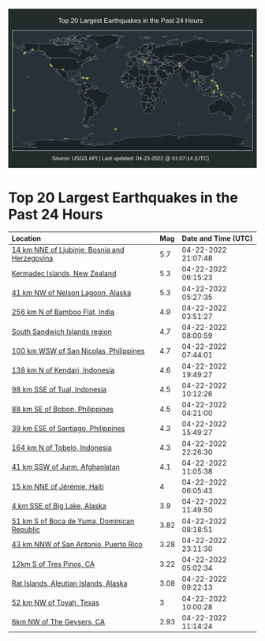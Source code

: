 ![Map](./map.png)

# Top 20 Largest Earthquakes in the Past 24 Hours

| Location | Mag | Date and Time (UTC) |
|:---|:---|:---|
| [14 km NNE of Ljubinje, Bosnia and Herzegovina](https://earthquake.usgs.gov/earthquakes/eventpage/us6000hfqj) | 5.7 | 04-22-2022 21:07:48 |
| [Kermadec Islands, New Zealand](https://earthquake.usgs.gov/earthquakes/eventpage/us6000hfhy) | 5.3 | 04-22-2022 06:15:23 |
| [41 km NW of Nelson Lagoon, Alaska](https://earthquake.usgs.gov/earthquakes/eventpage/us6000hfh7) | 5.3 | 04-22-2022 05:27:35 |
| [256 km N of Bamboo Flat, India](https://earthquake.usgs.gov/earthquakes/eventpage/us6000hfgp) | 4.9 | 04-22-2022 03:51:27 |
| [South Sandwich Islands region](https://earthquake.usgs.gov/earthquakes/eventpage/us6000hfip) | 4.7 | 04-22-2022 08:00:59 |
| [100 km WSW of San Nicolas, Philippines](https://earthquake.usgs.gov/earthquakes/eventpage/us6000hfie) | 4.7 | 04-22-2022 07:44:01 |
| [138 km N of Kendari, Indonesia](https://earthquake.usgs.gov/earthquakes/eventpage/us6000hfqc) | 4.6 | 04-22-2022 19:49:27 |
| [98 km SSE of Tual, Indonesia](https://earthquake.usgs.gov/earthquakes/eventpage/us6000hfj7) | 4.5 | 04-22-2022 10:12:26 |
| [88 km SE of Bobon, Philippines](https://earthquake.usgs.gov/earthquakes/eventpage/us6000hfgu) | 4.5 | 04-22-2022 04:21:00 |
| [39 km ESE of Santiago, Philippines](https://earthquake.usgs.gov/earthquakes/eventpage/us6000hfp4) | 4.3 | 04-22-2022 15:49:27 |
| [164 km N of Tobelo, Indonesia](https://earthquake.usgs.gov/earthquakes/eventpage/us6000hfqy) | 4.3 | 04-22-2022 22:26:30 |
| [41 km SSW of Jurm, Afghanistan](https://earthquake.usgs.gov/earthquakes/eventpage/us6000hfjc) | 4.1 | 04-22-2022 11:05:38 |
| [15 km NNE of Jérémie, Haiti](https://earthquake.usgs.gov/earthquakes/eventpage/us6000hfhx) | 4 | 04-22-2022 06:05:43 |
| [4 km SSE of Big Lake, Alaska](https://earthquake.usgs.gov/earthquakes/eventpage/ak02255f18x6) | 3.9 | 04-22-2022 11:49:50 |
| [51 km S of Boca de Yuma, Dominican Republic](https://earthquake.usgs.gov/earthquakes/eventpage/pr2022112000) | 3.82 | 04-22-2022 08:18:51 |
| [43 km NNW of San Antonio, Puerto Rico](https://earthquake.usgs.gov/earthquakes/eventpage/pr71345538) | 3.28 | 04-22-2022 23:11:30 |
| [12km S of Tres Pinos, CA](https://earthquake.usgs.gov/earthquakes/eventpage/nc73721575) | 3.22 | 04-22-2022 05:02:34 |
| [Rat Islands, Aleutian Islands, Alaska](https://earthquake.usgs.gov/earthquakes/eventpage/av91542961) | 3.08 | 04-22-2022 09:22:13 |
| [52 km NW of Toyah, Texas](https://earthquake.usgs.gov/earthquakes/eventpage/tx2022hvoq) | 3 | 04-22-2022 10:00:28 |
| [6km NW of The Geysers, CA](https://earthquake.usgs.gov/earthquakes/eventpage/nc73721675) | 2.93 | 04-22-2022 11:14:24 |
